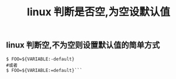 ﻿---
title: linux 判断是否空,为空设默认值
---

linux 判断空,不为空则设置默认值的简单方式
--------

```shell
$ FOO=${VARIABLE:-default}
#或者
$ FOO=${VARIABLE:=default}```


